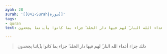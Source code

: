 ```yaml
---
ayah: 28
surah: '[[041-Surah|سورة]]'
tags:
- quran
text: ذلك جزاء أعداء الله النار ۖ لهم فيها دار الخلد ۖ جزاء بما كانوا بآياتنا يجحدون

---
```

> ذلك جزاء أعداء الله النار ۖ لهم فيها دار الخلد ۖ جزاء بما كانوا بآياتنا يجحدون
